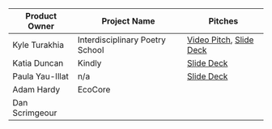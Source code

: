 | Product Owner |           Project Name          |           Pitches           |
| ------------- | ------------------------------- | --------------------------- |
| Kyle Turakhia | Interdisciplinary Poetry School | [Video Pitch](https://drive.google.com/file/d/1j9tqTWxA556P-3Ah07MZkoWy2M60hfwp/view?usp=drive_link), [Slide Deck](https://docs.google.com/presentation/d/13kqbGBTeLQFkxAB5GGMwhJvzcHiEnbFr/edit?usp=drive_link&ouid=105069487776417061589&rtpof=true&sd=true)|
| Katia Duncan  | Kindly                          | [Slide Deck](https://drive.google.com/file/d/1iTalFmzrlPt2EkwLRDZ5UtSR7MfKoCrh/view?usp=drive_link) |
| Paula Yau-Illat |       n/a                     |[Slide Deck](https://docs.google.com/presentation/d/1Ek3gPs1ap_3tDm7_ACrA2N_ms4VBTy4lMt9MK53O05Q/edit#slide=id.g281ef37486b_0_0) |
| Adam Hardy     |  EcoCore                       |                                     |
| Dan Scrimgeour |                                |                                     |
